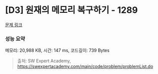 # [D3] 원재의 메모리 복구하기 - 1289 

[문제 링크](https://swexpertacademy.com/main/code/problem/problemDetail.do?contestProbId=AV19AcoKI9sCFAZN) 

### 성능 요약

메모리: 20,988 KB, 시간: 147 ms, 코드길이: 739 Bytes



> 출처: SW Expert Academy, https://swexpertacademy.com/main/code/problem/problemList.do